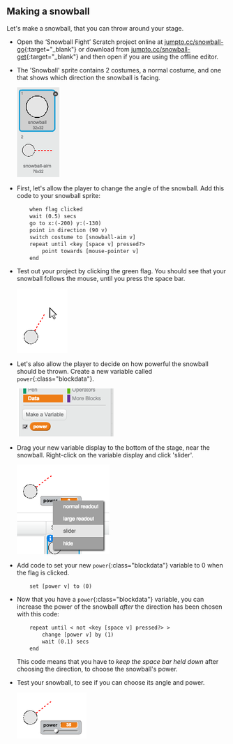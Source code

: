## Making a snowball

Let's make a snowball, that you can throw around your stage.



+ Open the ‘Snowball Fight’ Scratch project online at [jumpto.cc/snowball-go](http://jumpto.cc/snowball-go){:target="_blank"} or download from [jumpto.cc/snowball-get](http://jumpto.cc/snowball-get){:target="_blank"} and then open if you are using the offline editor.

+ The 'Snowball' sprite contains 2 costumes, a normal costume, and one that shows which direction the snowball is facing.

	![screenshot](images/snow-costume.png)

+ First, let's allow the player to change the angle of the snowball. Add this code to your snowball sprite:

	```blocks
		when flag clicked
		wait (0.5) secs
		go to x:(-200) y:(-130)
		point in direction (90 v)
		switch costume to [snowball-aim v]
		repeat until <key [space v] pressed?>
			point towards [mouse-pointer v]
		end
	```

+ Test out your project by clicking the green flag. You should see that your snowball follows the mouse, until you press the space bar.

	![screenshot](images/snow-mouse.png)

+ Let's also allow the player to decide on how powerful the snowball should be thrown. Create a new variable called `power`{:class="blockdata"}.

	![screenshot](images/snow-power.png)

+ Drag your new variable display to the bottom of the stage, near the snowball. Right-click on the variable display and click 'slider'.

	![screenshot](images/snow-slider.png)

+ Add code to set your new `power`{:class="blockdata"} variable to 0 when the flag is clicked.

	```blocks
		set [power v] to (0)
	```

+ Now that you have a `power`{:class="blockdata"} variable, you can increase the power of the snowball _after_ the direction has been chosen with this code:

	```blocks
		repeat until < not <key [space v] pressed?> >
			change [power v] by (1)
			wait (0.1) secs
		end
	```

	This code means that you have to _keep the space bar held down_ after choosing the direction, to choose the snowball's power.

+ Test your snowball, to see if you can choose its angle and power.

	![screenshot](images/snow-test.png)

